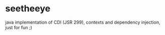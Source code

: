 seetheeye
=========

java implementation of CDI (JSR 299), contexts and dependency injection, just for fun ;)
